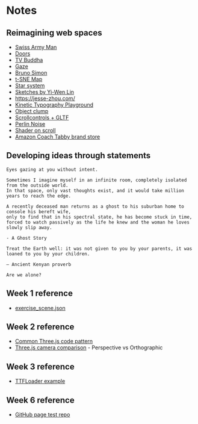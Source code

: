 # Notes

## Reimagining web spaces

- [Swiss Army Man](https://swissarmyman.com/)
- [Doors](https://doors.parkjoohyun.com/)
- [TV Buddha](https://tv-buddha.parkjoohyun.com/)
- [Gaze](https://gaze.parkjoohyun.com/)
- [Bruno Simon](https://bruno-simon.com/)
- [t-SNE Map](https://experiments.withgoogle.com/t-sne-map)
- [Star system](https://codepen.io/seanseansean/pen/vEjOvy)
- [Sketches by Yi-Wen Lin](https://yiwenl.github.io/Sketches/)
- https://jesse-zhou.com/
- [Kinetic Typography Playground](https://kinetic-typography-playground.netlify.app/)
- [Object clump](https://codesandbox.io/s/ssbdsw?file=/src/App.js)
- [Scrollcontrols + GLTF](https://codesandbox.io/s/4jr4p)
- [Perlin Noise](https://codepen.io/vcomics/pen/djqNrm)
- [Shader on scroll](https://tympanus.net/Tutorials/ShadersOnScroll/)
- [Amazon Coach Tabby brand store](https://www.amazon.com/stores/page/F3D8452D-98F8-46A6-8B8B-55A5B6B79F80)

## Developing ideas through statements
```
Eyes gazing at you without intent.
```

```
Sometimes I imagine myself in an infinite room, completely isolated from the outside world.
In that space, only vast thoughts exist, and it would take million years to reach the edge.
```

```
A recently deceased man returns as a ghost to his suburban home to console his bereft wife,
only to find that in his spectral state, he has become stuck in time,
forced to watch passively as the life he knew and the woman he loves slowly slip away.

- A Ghost Story
```

```
Treat the Earth well: it was not given to you by your parents, it was loaned to you by your children.

– Ancient Kenyan proverb
```

```
Are we alone?
```


## Week 1 reference

- [exercise_scene.json](https://github.com/jooohyunpark/itp-canvas-for-coders/blob/main/week1/public/exercise_scene.json)


## Week 2 reference

- [Common Three.js code pattern](https://github.com/mrdoob/three.js/blob/master/examples/misc_controls_orbit.html)
- [Three.js camera comparison](https://github.com/jooohyunpark/threejs-camera-comparison) - Perspective vs Orthographic


## Week 3 reference
- [TTFLoader example](https://threejs.org/examples/?q=font#webgl_loader_ttf)


## Week 6 reference
- [GitHub page test repo](https://github.com/jooohyunpark/github-page)
